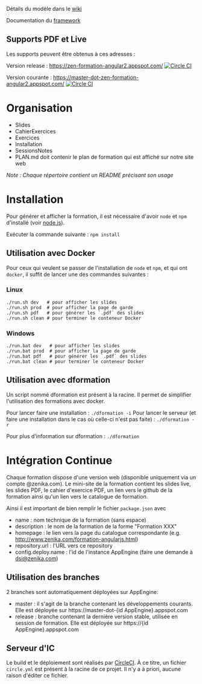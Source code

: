 Détails du modèle dans le [wiki](https://github.com/Zenika/Formation--Modele/wiki)

Documentation du [framework](https://github.com/Zenika/Formation--Framework)


## Supports PDF et Live

Les supports peuvent être obtenus à ces adresses :

Version release : https://zen-formation-angular2.appspot.com/ [![Circle CI](https://circleci.com/gh/Zenika/formation-angular2/tree/release.svg?style=svg&circle-token=2db9d589c3e04a16ec90df263f003eec7cf11eed)](https://circleci.com/gh/Zenika/formation-angular2/tree/release)

Version courante : https://master-dot-zen-formation-angular2.appspot.com/ [![Circle CI](https://circleci.com/gh/Zenika/formation-angular2/tree/master.svg?style=svg&circle-token=2db9d589c3e04a16ec90df263f003eec7cf11eed)](https://circleci.com/gh/Zenika/formation-angular2/tree/master)

# Organisation

- Slides
- CahierExercices
- Exercices
- Installation
- SessionsNotes
- PLAN.md doit contenir le plan de formation qui est affiché sur notre site web

*Note : Chaque répertoire contient un README précisant son usage*

# Installation

Pour générer et afficher la formation, il est nécessaire d'avoir `node` et `npm` d'installé (voir [node.js](http://nodejs.org/)).

Exécuter la commande suivante :
`npm install`

## Utilisation avec Docker

Pour ceux qui veulent se passer de l'installation de `node` et `npm`, et qui ont `docker`, il suffit de lancer une des commandes suivantes : <br>

### Linux

    ./run.sh dev   # pour afficher les slides
    ./run.sh prod  # pour afficher la page de garde
    ./run.sh pdf   # pour générer les `.pdf` des slides
    ./run.sh clean # pour terminer le conteneur Docker

### Windows

    ./run.bat dev   # pour afficher les slides
    ./run.bat prod  # pour afficher la page de garde
    ./run.bat pdf   # pour générer les `.pdf` des slides
    ./run.bat clean # pour terminer le conteneur Docker

## Utilisation avec dformation

Un script nommé dformation est présent à la racine. Il permet de simplifier l'utilisation des formations avec docker.

Pour lancer faire une installation : `./dformation -i`
Pour lancer le serveur (et faire une installation dans le cas où celle-ci n'est pas faite) :
`./dformation -r`

Pour plus d'information sur dformation : `./dformation`

# Intégration Continue

Chaque formation dispose d'une version web (disponible uniquement via un compte @zenika.com). Le mini-site de la formation contient les slides live, les slides PDF, le cahier d'exercice PDF, un lien vers le github de la formation ainsi qu'un lien vers le catalogue de formation.

Ainsi il est important de bien remplir le fichier `package.json` avec

- name : nom technique de la formation (sans espace)
- description : le nom de la formation de la forme "Formation XXX"
- homepage : le lien vers la page du catalogue correspondante (e.g. http://www.zenika.com/formation-angularjs.html)
- repository.url : l'URL vers ce repository
- config.deploy.name : l'id de l'instance AppEngine (faire une demande à dsi@zenika.com)

## Utilisation des branches

2 branches sont automatiquement déployées sur AppEngine:

- master : il s'agit de la branche contenant les développements courants. Elle est déployée sur https://master-dot-{id AppEngine}.appspot.com
- release : branche contenant la dernière version stable, utilisée en session de formation. Elle est déployée sur https://{id AppEngine}.appspot.com

## Serveur d'IC

Le build et le déploiement sont réalisés par [CircleCI](https://circleci.com). À ce titre, un fichier `circle.yml` est présent à la racine de ce projet. Il n'y a à priori, aucune raison d'éditer ce fichier.
